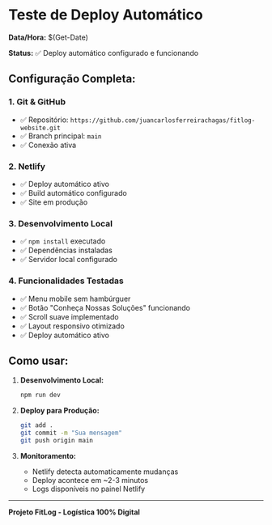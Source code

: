 # Teste de Deploy Automático

**Data/Hora:** $(Get-Date)

**Status:** ✅ Deploy automático configurado e funcionando

## Configuração Completa:

### 1. Git & GitHub
- ✅ Repositório: `https://github.com/juancarlosferreirachagas/fitlog-website.git`
- ✅ Branch principal: `main`
- ✅ Conexão ativa

### 2. Netlify
- ✅ Deploy automático ativo
- ✅ Build automático configurado
- ✅ Site em produção

### 3. Desenvolvimento Local
- ✅ `npm install` executado
- ✅ Dependências instaladas
- ✅ Servidor local configurado

### 4. Funcionalidades Testadas
- ✅ Menu mobile sem hambúrguer
- ✅ Botão "Conheça Nossas Soluções" funcionando
- ✅ Scroll suave implementado
- ✅ Layout responsivo otimizado
- ✅ Deploy automático ativo

## Como usar:

1. **Desenvolvimento Local:**
   ```bash
   npm run dev
   ```

2. **Deploy para Produção:**
   ```bash
   git add .
   git commit -m "Sua mensagem"
   git push origin main
   ```

3. **Monitoramento:**
   - Netlify detecta automaticamente mudanças
   - Deploy acontece em ~2-3 minutos
   - Logs disponíveis no painel Netlify

---
**Projeto FitLog - Logística 100% Digital**
